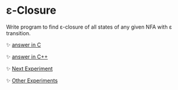 # ε-Closure
Write program to find ε-closure of all states of any given NFA with ε transition.
	
:sparkles: [answer in C](answer.c)

:sparkles: [answer in C++](answer.cpp)

:sparkles: [Next Experiment](../exp10/Question.md)

:sparkles: [Other Experiments](/README.md)
